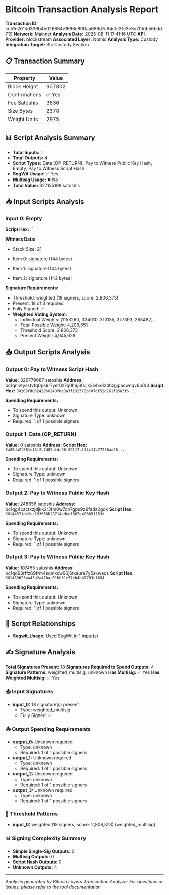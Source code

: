 # Bitcoin Transaction Analysis Report

**Transaction ID:** cc51e201dd336b4b026864e1686c890aa686d7c64c1c31e3e3d70fdb56bdd719
**Network:** Mainnet
**Analysis Date:** 2025-08-11 17:41:16 UTC
**API Provider:** blockstream
**Associated Layer:** Nomic
**Analysis Type:** Custody
**Integration Target:** Btc Custody Section

## 📋 Transaction Summary

| Property | Value |
|----------|-------|
| Block Height | 907802 |
| Confirmations | ✅ Yes |
| Fee Satoshis | 3636 |
| Size Bytes | 2378 |
| Weight Units | 2975 |


## 📊 Script Analysis Summary

- **Total Inputs:** 1
- **Total Outputs:** 4
- **Script Types:** Data (OP_RETURN), Pay to Witness Public Key Hash, Empty, Pay to Witness Script Hash
- **SegWit Usage:** ✅ Yes
- **Multisig Usage:** ❌ No
- **Total Value:** 327135198 satoshis

## 📥 Input Scripts Analysis

### Input 0: Empty

**Script Hex:** ``

**Witness Data:**
- Stack Size: 21

- Item 0: signature (144 bytes)
- Item 1: signature (144 bytes)
- Item 2: signature (142 bytes)

**Signature Requirements:**
- Threshold: weighted (18 signers, score: 2,806,373)
- Present: 18 of 3 required
- Fully Signed: ✅
- **Weighted Voting System:**
  - Individual Weights: [1153260, 334010, 310135, 277393, 263482]...
  - Total Possible Weight: 4,209,551
  - Threshold Score: 2,806,373
  - Present Weight: 4,045,629

## 📤 Output Scripts Analysis

### Output 0: Pay to Witness Script Hash

**Value:** 326779087 satoshis
**Address:** bc1qnlvtysstvfq0ps9r7yer0z7q0h6j6fsljk3lvhv3z4hzgjpacwnqv6p0r3
**Script Hex:** `00209fd8b2420b6240f0c0a3f132378bc07df52d261f95a3f6...`

**Spending Requirements:**
- To spend this output: Unknown
- Signature Type: unknown
- Required: 1 of 1 possible signers

### Output 1: Data (OP_RETURN)

**Value:** 0 satoshis
**Address:** 
**Script Hex:** `6a20da2f581ef3f2c7d89afdc96f89117cfffc11b77256aa26...`

**Spending Requirements:**
- To spend this output: Unknown
- Signature Type: unknown
- Required: 1 of 1 possible signers

### Output 2: Pay to Witness Public Key Hash

**Value:** 248656 satoshis
**Address:** bc1qg4cactxzjdjkk2r3fm0w7dn7gps9z9fadz2gdk
**Script Hex:** `00144571dc2cc293656b28714edeef367e406051153d`

**Spending Requirements:**
- To spend this output: Unknown
- Signature Type: unknown
- Required: 1 of 1 possible signers

### Output 3: Pay to Witness Public Key Hash

**Value:** 107455 satoshis
**Address:** bc1qd93rffz69frm4sqmkcw90j6tkaura7y5skwaqs
**Script Hex:** `0014696234a45a2a47bac01bb61c57cb4bb7783ef894`

**Spending Requirements:**
- To spend this output: Unknown
- Signature Type: unknown
- Required: 1 of 1 possible signers

## 🔗 Script Relationships

- **Segwit_Usage:** Used SegWit in 1 input(s)

## ✍️ Signature Analysis

**Total Signatures Present:** 18
**Signatures Required to Spend Outputs:** 4
**Signature Patterns:** weighted_multisig, unknown
**Has Multisig:** ✅ Yes
**Has Weighted Multisig:** ✅ Yes

### 📥 Input Signatures

- **input_0:** 18 signature(s) present
  - Type: weighted_multisig
  - Fully Signed: ✅

### 📤 Output Spending Requirements

- **output_0:** Unknown required
  - Type: unknown
  - Required: 1 of 1 possible signers
- **output_1:** Unknown required
  - Type: unknown
  - Required: 1 of 1 possible signers
- **output_2:** Unknown required
  - Type: unknown
  - Required: 1 of 1 possible signers
- **output_3:** Unknown required
  - Type: unknown
  - Required: 1 of 1 possible signers

### 🎯 Threshold Patterns

- **input_0:** weighted (18 signers, score: 2,806,373) (weighted_multisig)

### 📊 Signing Complexity Summary

- **Simple Single-Sig Outputs:** 0
- **Multisig Outputs:** 0
- **Script Hash Outputs:** 0
- **Unknown Outputs:** 4

---

*Analysis generated by Bitcoin Layers Transaction Analyzer*
*For questions or issues, please refer to the tool documentation*